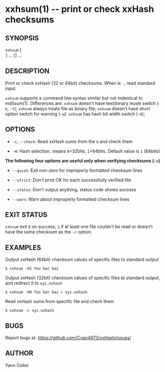 xxhsum(1) -- print or check xxHash checksums
============================================

SYNOPSIS
--------

`xxhsum` [<OPTION>] ... [<FILE>] ...

DESCRIPTION
-----------

Print or check xxHash (32 or 64bit) checksums.  When <FILE> is `-`, read
standard input.

`xxhsum` supports a command line syntax similar but not indentical to
md5sum(1).  Differences are: `xxhsum` doesn't have text/binary mode switch
(`-b`, `-t`);  `xxhsum` always treats file as binary file;  `xxhsum` doesn't
have short option switch for warning (`-w`).  `xxhsum` has hash bit width
switch (`-H`);

OPTIONS
-------

* `-c`, `--check`:
  Read xxHash sums from the <FILE>s and check them

* `-H`<HASHTYPE>:
  Hash selection.  <HASHTYPE> means `0`=32bits, `1`=64bits.
  Default value is `1` (64bits)

**The following four options are useful only when verifying checksums (`-c`)**

* `--quiet`:
  Exit non-zero for improperly formatted checksum lines

* `--strict`:
  Don't print OK for each successfully verified file

* `--status`:
  Don't output anything, status code shows success

* `--warn`:
  Warn about improperly formatted checksum lines

EXIT STATUS
-----------

`xxhsum` exit `0` on success, `1` if at least one file couldn't be read or
doesn't have the same checksum as the `-c` option.

EXAMPLES
--------

Output xxHash (64bit) checksum values of specific files to standard output

    $ xxhsum -H1 foo bar baz

Output xxHash (32bit) checksum values of specific files to standard output,
and redirect it to `xyz.xxhash`

    $ xxhsum -H0 foo bar baz > xyz.xxhash

Read xxHash sums from specific file and check them

    $ xxhsum -c xyz.xxhash

BUGS
----

Report bugs at: https://github.com/Cyan4973/xxHash/issues/

AUTHOR
------

Yann Collet
